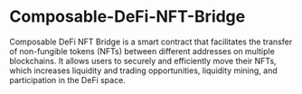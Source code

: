 # Composable-DeFi-NFT-Bridge
Composable DeFi NFT Bridge is a smart contract that facilitates the transfer of non-fungible tokens (NFTs) between different addresses on multiple blockchains. It allows users to securely and efficiently move their NFTs, which increases liquidity and trading opportunities, liquidity mining, and participation in the DeFi space.
